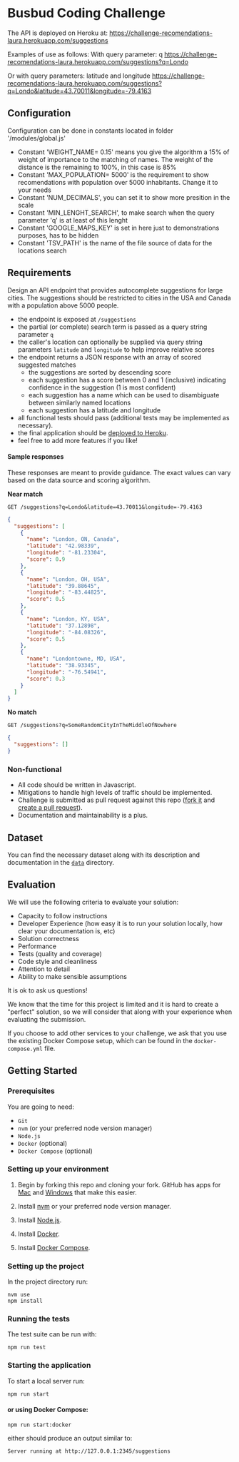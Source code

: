 # Busbud Coding Challenge

The API is deployed on Heroku at: https://challenge-recomendations-laura.herokuapp.com/suggestions

Examples of use as follows:
With query parameter: q
https://challenge-recomendations-laura.herokuapp.com/suggestions?q=Londo

Or with query parameters: latitude and longitude
https://challenge-recomendations-laura.herokuapp.com/suggestions?q=Londo&latitude=43.70011&longitude=-79.4163

## Configuration

Configuration can be done in constants located in folder '/modules/global.js'

- Constant 'WEIGHT_NAME= 0.15' means you give the algorithm a 15% of weight of importance to the matching of names. The weight of the distance is the remaining to 100%, in this case is 85%
- Constant 'MAX_POPULATION= 5000' is the requirement to show recomendations with population over 5000 inhabitants. Change it to your needs
- Constant 'NUM_DECIMALS', you can set it to show more presition in the scale
- Constant 'MIN_LENGHT_SEARCH', to make search when the query parameter 'q' is at least of this lenght
- Constant 'GOOGLE_MAPS_KEY' is set in here just to demonstrations purposes, has to be hidden
- Constant 'TSV_PATH' is the name of the file source of data for the locations search

## Requirements

Design an API endpoint that provides autocomplete suggestions for large cities.
The suggestions should be restricted to cities in the USA and Canada with a population above 5000 people.

- the endpoint is exposed at `/suggestions`
- the partial (or complete) search term is passed as a query string parameter `q`
- the caller's location can optionally be supplied via query string parameters `latitude` and `longitude` to help improve relative scores
- the endpoint returns a JSON response with an array of scored suggested matches
  - the suggestions are sorted by descending score
  - each suggestion has a score between 0 and 1 (inclusive) indicating confidence in the suggestion (1 is most confident)
  - each suggestion has a name which can be used to disambiguate between similarly named locations
  - each suggestion has a latitude and longitude
- all functional tests should pass (additional tests may be implemented as necessary).
- the final application should be [deployed to Heroku](https://devcenter.heroku.com/articles/getting-started-with-nodejs).
- feel free to add more features if you like!

#### Sample responses

These responses are meant to provide guidance. The exact values can vary based on the data source and scoring algorithm.

**Near match**

    GET /suggestions?q=Londo&latitude=43.70011&longitude=-79.4163

```json
{
  "suggestions": [
    {
      "name": "London, ON, Canada",
      "latitude": "42.98339",
      "longitude": "-81.23304",
      "score": 0.9
    },
    {
      "name": "London, OH, USA",
      "latitude": "39.88645",
      "longitude": "-83.44825",
      "score": 0.5
    },
    {
      "name": "London, KY, USA",
      "latitude": "37.12898",
      "longitude": "-84.08326",
      "score": 0.5
    },
    {
      "name": "Londontowne, MD, USA",
      "latitude": "38.93345",
      "longitude": "-76.54941",
      "score": 0.3
    }
  ]
}
```

**No match**

    GET /suggestions?q=SomeRandomCityInTheMiddleOfNowhere

```json
{
  "suggestions": []
}
```

### Non-functional

- All code should be written in Javascript.
- Mitigations to handle high levels of traffic should be implemented.
- Challenge is submitted as pull request against this repo ([fork it](https://help.github.com/articles/fork-a-repo/) and [create a pull request](https://help.github.com/articles/creating-a-pull-request-from-a-fork/)).
- Documentation and maintainability is a plus.

## Dataset

You can find the necessary dataset along with its description and documentation in the [`data`](data/) directory.

## Evaluation

We will use the following criteria to evaluate your solution:

- Capacity to follow instructions
- Developer Experience (how easy it is to run your solution locally, how clear your documentation is, etc)
- Solution correctness
- Performance
- Tests (quality and coverage)
- Code style and cleanliness
- Attention to detail
- Ability to make sensible assumptions

It is ok to ask us questions!

We know that the time for this project is limited and it is hard to create a "perfect" solution, so we will consider that along with your experience when evaluating the submission.

If you choose to add other services to your challenge, we ask that you use the existing Docker Compose setup, which can be found in the `docker-compose.yml` file.

## Getting Started

### Prerequisites

You are going to need:

- `Git`
- `nvm` (or your preferred node version manager)
- `Node.js`
- `Docker` (optional)
- `Docker Compose` (optional)

### Setting up your environment

1. Begin by forking this repo and cloning your fork. GitHub has apps for [Mac](http://mac.github.com/) and
   [Windows](http://windows.github.com/) that make this easier.

2. Install [nvm](https://github.com/nvm-sh/nvm#install--update-script) or your preferred node version manager.

3. Install [Node.js](http://www.nodejs.org).

4. Install [Docker](https://docs.docker.com/install/).

5. Install [Docker Compose](https://docs.docker.com/compose/install/).

### Setting up the project

In the project directory run:

```
nvm use
npm install
```

### Running the tests

The test suite can be run with:

```
npm run test
```

### Starting the application

To start a local server run:

```
npm run start
```

#### or using Docker Compose:

```
npm run start:docker
```

either should produce an output similar to:

```
Server running at http://127.0.0.1:2345/suggestions
```
